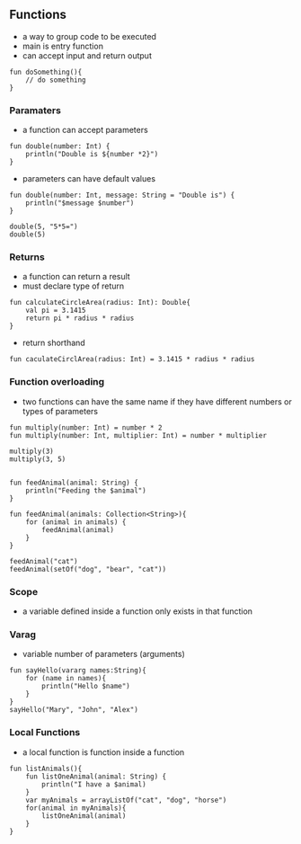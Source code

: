 ## Functions
- a way to group code to be executed
- main is entry function 
- can accept input and return output
```
fun doSomething(){
    // do something
}
```

### Paramaters
- a function can accept parameters
```
fun double(number: Int) {
    println("Double is ${number *2}")
}
```
- parameters can have default values
```
fun double(number: Int, message: String = "Double is") {
    println("$message $number")
}

double(5, "5*5=")
double(5)
```

### Returns
- a function can return a result
- must declare type of return
```
fun calculateCircleArea(radius: Int): Double{
    val pi = 3.1415
    return pi * radius * radius
}
```
- return shorthand
```
fun caculateCirclArea(radius: Int) = 3.1415 * radius * radius
```

### Function overloading
- two functions can have the same name if they have different numbers or types of parameters
```
fun multiply(number: Int) = number * 2
fun multiply(number: Int, multiplier: Int) = number * multiplier

multiply(3)
multiply(3, 5)


fun feedAnimal(animal: String) {
    println("Feeding the $animal")
}

fun feedAnimal(animals: Collection<String>){
    for (animal in animals) {
        feedAnimal(animal)
    }
}

feedAnimal("cat")
feedAnimal(setOf("dog", "bear", "cat"))
```

### Scope
- a variable defined inside a function only exists in that function

### Varag
- variable number of parameters (arguments)
```
fun sayHello(vararg names:String){
    for (name in names){
        println("Hello $name")
    }
}
sayHello("Mary", "John", "Alex")
```

### Local Functions
- a local function is function inside a function
```
fun listAnimals(){
    fun listOneAnimal(animal: String) {
        println("I have a $animal)
    }
    var myAnimals = arrayListOf("cat", "dog", "horse")
    for(animal in myAnimals){
        listOneAnimal(animal)
    }
}
```